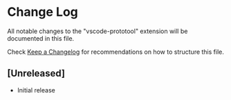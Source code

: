 # Change Log

All notable changes to the "vscode-prototool" extension will be documented in this file.

Check [Keep a Changelog](http://keepachangelog.com/) for recommendations on how to structure this file.

## [Unreleased]

- Initial release